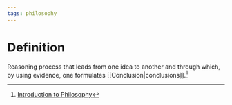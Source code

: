 ```yaml
---
tags: philosophy
---
```


# Definition

Reasoning process that leads from one idea to another and through which, by using evidence, one formulates [[Conclusion|conclusions]].[^1]

[^1]: [Introduction to Philosophy](zotero://open-pdf/library/items/M84L5RRJ?page=159)